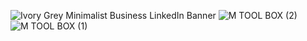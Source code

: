 ![Ivory Grey Minimalist Business LinkedIn Banner](https://user-images.githubusercontent.com/98705391/184557328-138f60e6-b562-4c33-92c2-e0c1ad1712cb.gif)
![M TOOL BOX (2)](https://user-images.githubusercontent.com/98705391/178972532-52b22dbf-c63f-4537-836c-910dee1d4f39.png)
![M TOOL BOX (1)](https://user-images.githubusercontent.com/98705391/178972157-514baae6-3fdb-4a5d-9535-91dd4a8d9c0b.gif)























